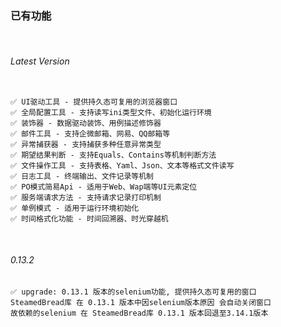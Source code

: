 ### 已有功能

<br>

###### Latest Version

```angular2html

✅ UI驱动工具 - 提供持久态可复用的浏览器窗口
✅ 全局配置工具 - 支持读写ini类型文件、初始化运行环境
✅ 装饰器 - 数据驱动装饰、用例描述修饰器
✅ 邮件工具 - 支持企微邮箱、网易、QQ邮箱等
✅ 异常捕获器 - 支持捕获多种任意异常类型
✅ 期望结果判断 - 支持Equals、Contains等机制判断方法
✅ 文件操作工具 - 支持表格、Yaml、Json、文本等格式文件读写
✅ 日志工具 - 终端输出、文件记录等机制
✅ PO模式简易Api - 适用于Web、Wap端等UI元素定位
✅ 服务端请求方法 - 支持请求记录打印机制
✅ 单例模式 - 适用于运行环境初始化
✅ 时间格式化功能 - 时间回溯器、时光穿越机

```

<br>

###### 0.13.2

```
✅ upgrade: 0.13.1 版本的selenium功能, 提供持久态可复用的窗口
SteamedBread库 在 0.13.1 版本中因selenium版本原因 会自动关闭窗口
故依赖的selenium 在 SteamedBread库 0.13.1 版本回退至3.14.1版本
```
